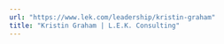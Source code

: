 ```yaml
---
url: "https://www.lek.com/leadership/kristin-graham"
title: "Kristin Graham | L.E.K. Consulting"
---
```


